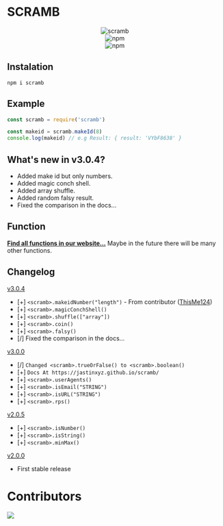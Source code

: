 # SCRAMB
<div align="center">

![scramb](https://img.shields.io/badge/Scramb-Randomize%20anything...-brightgreen?style=for-the-badge)<br>
![npm](https://img.shields.io/npm/v/scramb?label=Current%20Version&style=for-the-badge)<br>
![npm](https://img.shields.io/npm/dt/scramb?style=for-the-badge)

</div>

## Instalation
```cli
npm i scramb
```

## Example
```js
const scramb = require('scramb')

const makeid = scramb.makeId(8)
console.log(makeid) // e.g Result: { result: 'VYbF8638' }
```

## What's new in v3.0.4?
- Added make id but only numbers.
- Added magic conch shell.
- Added array shuffle.
- Added random falsy result.
- Fixed the comparison in the docs...

## Function
[**Find all functions in our website...**](https://jastinxyz.github.io/scramb) Maybe in the future there will be many other functions.

## Changelog
[v3.0.4](https://www.npmjs.com/package/scramb/v/3.0.4)

- [+] `<scramb>.makeidNumber("length")` - From contributor ([ThisMe124](https://github.com/ThisMe124))
- [+] `<scramb>.magicConchShell()`
- [+] `<scramb>.shuffle(["array"])`
- [+] `<scramb>.coin()`
- [+] `<scramb>.falsy()`
- [/] Fixed the comparison in the docs...

[v3.0.0](https://www.npmjs.com/package/scramb/v/3.0.0)
- [/] `Changed <scramb>.trueOrFalse() to <scramb>.boolean()`
- [+] `Docs At https://jastinxyz.github.io/scramb/`
- [+] `<scramb>.userAgents()`
- [+] `<scramb>.isEmail("STRING")`
- [+] `<scramb>.isURL("STRING")`
- [+] `<scramb>.rps()`

[v2.0.5](https://www.npmjs.com/package/scramb/v/2.0.5)
- [+] `<scramb>.isNumber()`
- [+] `<scramb>.isString()`
- [+] `<scramb>.minMax()`

[v2.0.0](https://www.npmjs.com/package/scramb/v/2.0.0)
- First stable release

# Contributors

<a href = "https://github.com/JastinXyz/scramb/graphs/contributors">
  <img src = "https://contrib.rocks/image?repo=JastinXyz/scramb"/>
</a>
